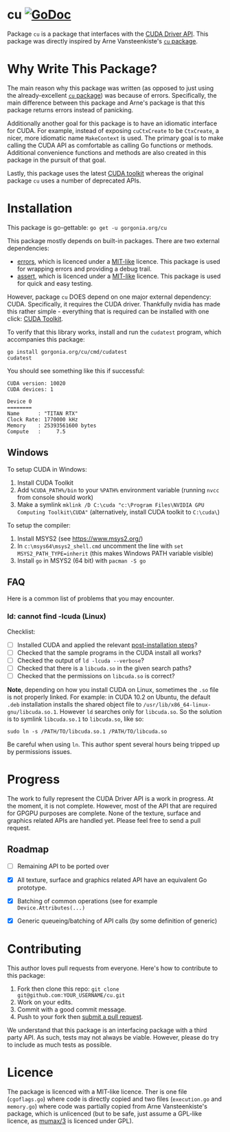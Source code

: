 # cu [![GoDoc](https://godoc.org/gorgonia.org/cu?status.svg)](https://godoc.org/gorgonia.org/cu)

Package `cu` is a package that interfaces with the [CUDA Driver API](http://docs.nvidia.com/cuda/cuda-driver-api/). This package was directly inspired by Arne Vansteenkiste's [`cu` package](https://github.com/barnex/cuda5).

# Why Write This Package? #
The main reason why this package was written (as opposed to just using the already-excellent [`cu` package](https://github.com/barnex/cuda5)) was because of errors. Specifically, the main difference between this package and Arne's package is that this package returns errors instead of panicking.

Additionally another goal for this package is to have an idiomatic interface for CUDA. For example, instead of exposing `cuCtxCreate` to be `CtxCreate`, a nicer, more idiomatic name `MakeContext` is used. The primary goal is to make calling the CUDA API as comfortable as calling Go functions or methods. Additional convenience functions and methods are also created in this package in the pursuit of that goal.

Lastly, this package uses the latest [CUDA toolkit](https://developer.nvidia.com/cuda-toolkit) whereas the original package `cu` uses a number of deprecated APIs.

# Installation #

This package is go-gettable: `go get -u gorgonia.org/cu`

This package mostly depends on built-in packages. There are two external dependencies:

* [errors](https://github.com/pkg/errors), which is licenced under a [MIT-like](https://github.com/pkg/errors/blob/master/LICENSE) licence. This package is used for wrapping errors and providing a debug trail.
* [assert](https://github.com/stretchr/testify), which is licenced under a [MIT-like](https://github.com/stretchr/testify/blob/master/LICENSE) licence. This package is used for quick and easy testing.

However, package `cu` DOES depend on one major external dependency: CUDA. Specifically, it requires the CUDA driver. Thankfully nvidia has made this rather simple - everything that is required can be installed with one click: [CUDA Toolkit](https://developer.nvidia.com/cuda-toolkit).


To verify that this library works, install and run the `cudatest` program, which accompanies this package:

```
go install gorgonia.org/cu/cmd/cudatest
cudatest
```

You should see something like this if successful:

```
CUDA version: 10020
CUDA devices: 1

Device 0
========
Name      :	"TITAN RTX"
Clock Rate:	1770000 kHz
Memory    :	25393561600 bytes
Compute   : 	7.5
```

## Windows ##

To setup CUDA in Windows:

1. Install CUDA Toolkit
2. Add `%CUDA_PATH%/bin` to your `%PATH%` environment variable (running `nvcc` from console should work)
3. Make a symlink `mklink /D C:\cuda "c:\Program Files\NVIDIA GPU Computing Toolkit\CUDA"` (alternatively, install CUDA toolkit to `C:\cuda\`)

To setup the compiler:

1. Install MSYS2 (see https://www.msys2.org/)
2. In `c:\msys64\msys2_shell.cmd` uncomment the line with `set MSYS2_PATH_TYPE=inherit` (this makes Windows PATH variable visible)
3. Install `go` in MSYS2 (64 bit) with `pacman -S go`

## FAQ ##

Here is a common list of problems that you may encounter.

### ld: cannot find -lcuda (Linux) ###

Checklist:

* [ ] Installed CUDA and applied the relevant [post-installation steps](https://docs.nvidia.com/cuda/cuda-installation-guide-linux/index.html#post-installation-actions)?
* [ ] Checked that the sample programs in the CUDA install all works?
* [ ] Checked the output of `ld -lcuda --verbose`?
* [ ] Checked that there is a `libcuda.so` in the given search paths?
* [ ] Checked that the permissions on `libcuda.so` is correct?

**Note**, depending on how you install CUDA on Linux, sometimes the `.so` file is not properly linked. For example: in CUDA 10.2 on Ubuntu, the default `.deb` installation installs the shared object file to `/usr/lib/x86_64-linux-gnu/libcuda.so.1`. However `ld` searches only for `libcuda.so`. So the solution is to symlink `libcuda.so.1` to `libcuda.so`, like so:

```
sudo ln -s /PATH/TO/libcuda.so.1 /PATH/TO/libcuda.so
```

Be careful when using `ln`. This author spent several hours being tripped up by permissions issues.




# Progress #
The work to fully represent the CUDA Driver API is a work in progress. At the moment, it is not complete. However, most of the API that are required for GPGPU purposes are complete. None of the texture, surface and graphics related APIs are handled yet. Please feel free to send a pull request.

## Roadmap ##

* [ ] Remaining API to be ported over
* [x] All texture, surface and graphics related API have an equivalent Go prototype.
* [x] Batching of common operations (see for example `Device.Attributes(...)`
* [x] Generic queueing/batching of API calls (by some definition of generic)


# Contributing #
This author loves pull requests from everyone. Here's how to contribute to this package:

1. Fork then clone this repo:
    `git clone git@github.com:YOUR_USERNAME/cu.git`
2. Work on your edits.
3. Commit with a good commit message.
4. Push to your fork then [submit a pull request](https://gorgonia.org/cu/compare/).

We understand that this package is an interfacing package with a third party API. As such, tests may not always be viable. However, please do try to include as much tests as possible.


# Licence #
The package is licenced with a MIT-like licence. Ther is one file (`cgoflags.go`) where code is directly copied  and two files (`execution.go` and `memory.go`) where code was partially copied from Arne Vansteenkiste's package, which is unlicenced (but to be safe, just assume a GPL-like licence, as [mumax/3](https://github.com/mumax/3) is licenced under GPL).
